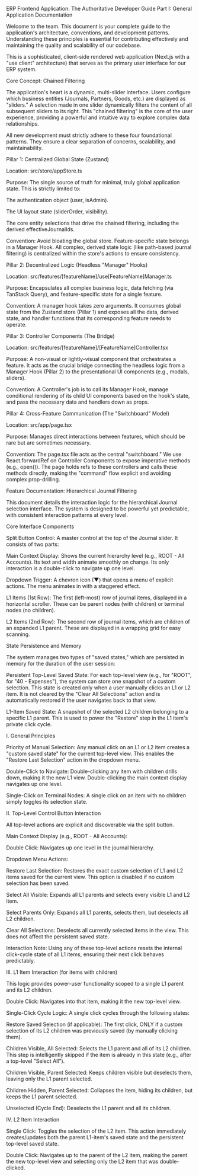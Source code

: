 ERP Frontend Application: The Authoritative Developer Guide
Part I: General Application Documentation

Welcome to the team. This document is your complete guide to the application's architecture, conventions, and development patterns. Understanding these principles is essential for contributing effectively and maintaining the quality and scalability of our codebase.

This is a sophisticated, client-side rendered web application (Next.js with a "use client" architecture) that serves as the primary user interface for our ERP system.

Core Concept: Chained Filtering

The application's heart is a dynamic, multi-slider interface. Users configure which business entities (Journals, Partners, Goods, etc.) are displayed as "sliders." A selection made in one slider dynamically filters the content of all subsequent sliders to its right. This "chained filtering" is the core of the user experience, providing a powerful and intuitive way to explore complex data relationships.

All new development must strictly adhere to these four foundational patterns. They ensure a clear separation of concerns, scalability, and maintainability.

Pillar 1: Centralized Global State (Zustand)

Location: src/store/appStore.ts

Purpose: The single source of truth for minimal, truly global application state. This is strictly limited to:

The authentication object (user, isAdmin).

The UI layout state (sliderOrder, visibility).

The core entity selections that drive the chained filtering, including the derived effectiveJournalIds.

Convention: Avoid bloating the global store. Feature-specific state belongs in a Manager Hook. All complex, derived state logic (like path-based journal filtering) is centralized within the store's actions to ensure consistency.

Pillar 2: Decentralized Logic (Headless "Manager" Hooks)

Location: src/features/[featureName]/use[FeatureName]Manager.ts

Purpose: Encapsulates all complex business logic, data fetching (via TanStack Query), and feature-specific state for a single feature.

Convention: A manager hook takes zero arguments. It consumes global state from the Zustand store (Pillar 1) and exposes all the data, derived state, and handler functions that its corresponding feature needs to operate.

Pillar 3: Controller Components (The Bridge)

Location: src/features/[featureName]/[FeatureName]Controller.tsx

Purpose: A non-visual or lightly-visual component that orchestrates a feature. It acts as the crucial bridge connecting the headless logic from a Manager Hook (Pillar 2) to the presentational UI components (e.g., modals, sliders).

Convention: A Controller's job is to call its Manager Hook, manage conditional rendering of its child UI components based on the hook's state, and pass the necessary data and handlers down as props.

Pillar 4: Cross-Feature Communication (The "Switchboard" Model)

Location: src/app/page.tsx

Purpose: Manages direct interactions between features, which should be rare but are sometimes necessary.

Convention: The page.tsx file acts as the central "switchboard." We use React.forwardRef on Controller Components to expose imperative methods (e.g., open()). The page holds refs to these controllers and calls these methods directly, making the "command" flow explicit and avoiding complex prop-drilling.

Feature Documentation: Hierarchical Journal Filtering

This document details the interaction logic for the hierarchical Journal selection interface. The system is designed to be powerful yet predictable, with consistent interaction patterns at every level.

Core Interface Components

Split Button Control: A master control at the top of the Journal slider. It consists of two parts:

Main Context Display: Shows the current hierarchy level (e.g., ROOT - All Accounts). Its text and width animate smoothly on change. Its only interaction is a double-click to navigate up one level.

Dropdown Trigger: A chevron icon (▼) that opens a menu of explicit actions. The menu animates in with a staggered effect.

L1 Items (1st Row): The first (left-most) row of journal items, displayed in a horizontal scroller. These can be parent nodes (with children) or terminal nodes (no children).

L2 Items (2nd Row): The second row of journal items, which are children of an expanded L1 parent. These are displayed in a wrapping grid for easy scanning.

State Persistence and Memory

The system manages two types of "saved states," which are persisted in memory for the duration of the user session:

Persistent Top-Level Saved State: For each top-level view (e.g., for "ROOT", for "40 - Expenses"), the system can store one snapshot of a custom selection. This state is created only when a user manually clicks an L1 or L2 item. It is not cleared by the "Clear All Selections" action and is automatically restored if the user navigates back to that view.

L1-Item Saved State: A snapshot of the selected L2 children belonging to a specific L1 parent. This is used to power the "Restore" step in the L1 item's private click cycle.

I. General Principles

Priority of Manual Selection: Any manual click on an L1 or L2 item creates a "custom saved state" for the current top-level view. This enables the "Restore Last Selection" action in the dropdown menu.

Double-Click to Navigate: Double-clicking any item with children drills down, making it the new L1 view. Double-clicking the main context display navigates up one level.

Single-Click on Terminal Nodes: A single click on an item with no children simply toggles its selection state.

II. Top-Level Control Button Interaction

All top-level actions are explicit and discoverable via the split button.

Main Context Display (e.g., ROOT - All Accounts):

Double Click: Navigates up one level in the journal hierarchy.

Dropdown Menu Actions:

Restore Last Selection: Restores the exact custom selection of L1 and L2 items saved for the current view. This option is disabled if no custom selection has been saved.

Select All Visible: Expands all L1 parents and selects every visible L1 and L2 item.

Select Parents Only: Expands all L1 parents, selects them, but deselects all L2 children.

Clear All Selections: Deselects all currently selected items in the view. This does not affect the persistent saved state.

Interaction Note: Using any of these top-level actions resets the internal click-cycle state of all L1 items, ensuring their next click behaves predictably.

III. L1 Item Interaction (for items with children)

This logic provides power-user functionality scoped to a single L1 parent and its L2 children.

Double Click: Navigates into that item, making it the new top-level view.

Single-Click Cycle Logic: A single click cycles through the following states:

Restore Saved Selection (if applicable): The first click, ONLY if a custom selection of its L2 children was previously saved (by manually clicking them).

Children Visible, All Selected: Selects the L1 parent and all of its L2 children. This step is intelligently skipped if the item is already in this state (e.g., after a top-level "Select All").

Children Visible, Parent Selected: Keeps children visible but deselects them, leaving only the L1 parent selected.

Children Hidden, Parent Selected: Collapses the item, hiding its children, but keeps the L1 parent selected.

Unselected (Cycle End): Deselects the L1 parent and all its children.

IV. L2 Item Interaction

Single Click: Toggles the selection of the L2 item. This action immediately creates/updates both the parent L1-item's saved state and the persistent top-level saved state.

Double Click: Navigates up to the parent of the L2 item, making the parent the new top-level view and selecting only the L2 item that was double-clicked.
